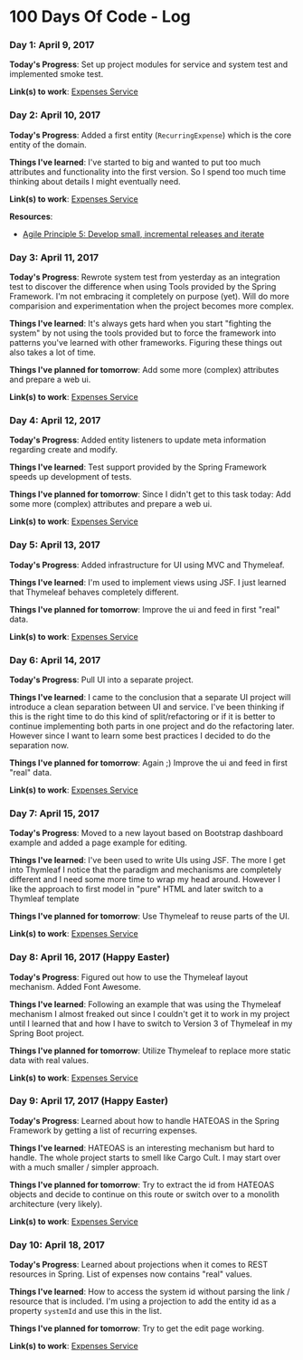 # 100 Days Of Code - Log

### Day 1: April 9, 2017

**Today's Progress**: Set up project modules for service and system test and implemented smoke test.

**Link(s) to work**: [Expenses Service](https://github.com/roamingthings/expenses-service/commit/85097afe3afe79a3fd1593d3a4d4c518f0d94f4e)

### Day 2: April 10, 2017

**Today's Progress**: Added a first entity (`RecurringExpense`) which is the core entity of the domain.

**Things I've learned**: I've started to big and wanted to put too much attributes and functionality into the first version. So I spend too much time thinking about details I might eventually need.  

**Link(s) to work**: [Expenses Service](https://github.com/roamingthings/expenses-service/commit/1852d341011a5485016cbf6498d6195c4646e7d8)

**Resources**:
* [Agile Principle 5: Develop small, incremental releases and iterate](http://www.allaboutagile.com/agile-principle-5-how-do-you-eat-an-elephant/)

### Day 3: April 11, 2017

**Today's Progress**: Rewrote system test from yesterday as an integration test to discover the difference when using Tools provided by the Spring Framework. I'm not embracing it completely on purpose (yet). Will do more comparision and experimentation when the project becomes more complex.

**Things I've learned**: It's always gets hard when you start "fighting the system" by not using the tools provided but to force the framework into patterns you've learned with other frameworks. Figuring these things out also takes a lot of time.

**Things I've planned for tomorrow**: Add some more (complex) attributes and prepare a web ui.

**Link(s) to work**: [Expenses Service](https://github.com/roamingthings/expenses-service/commit/f28374c9d3d071a454cd85034ca8ab3dba94eeb3)

### Day 4: April 12, 2017

**Today's Progress**: Added entity listeners to update meta information regarding create and modify.

**Things I've learned**: Test support provided by the Spring Framework speeds up development of tests.

**Things I've planned for tomorrow**: Since I didn't get to this task today: Add some more (complex) attributes and prepare a web ui.

**Link(s) to work**: [Expenses Service](https://github.com/roamingthings/expenses-service/commit/ad98a329ed14509111d753c960c07d7698394d0f)

### Day 5: April 13, 2017

**Today's Progress**: Added infrastructure for UI using MVC and Thymeleaf.

**Things I've learned**: I'm used to implement views using JSF. I just learned that Thymeleaf behaves completely different.

**Things I've planned for tomorrow**: Improve the ui and feed in first "real" data.

**Link(s) to work**: [Expenses Service](https://github.com/roamingthings/expenses-service/commit/6572e51fe17e3f57e12ea9734a0c195f651e20e9)

### Day 6: April 14, 2017

**Today's Progress**: Pull UI into a separate project.

**Things I've learned**: I came to the conclusion that a separate UI project will introduce a clean separation between UI and service. I've been thinking if this is the right time to do this kind of split/refactoring or if it is better to continue implementing both parts in one project and do the refactoring later. However since I want to learn some best practices I decided to do the separation now.

**Things I've planned for tomorrow**: Again ;) Improve the ui and feed in first "real" data.

**Link(s) to work**: [Expenses Service](https://github.com/roamingthings/expenses-service/commit/7aa8ed1fe90d2c0b3de8829afe8c3b1f24246ef3)

### Day 7: April 15, 2017

**Today's Progress**: Moved to a new layout based on Bootstrap dashboard example and added a page example for editing.

**Things I've learned**: I've been used to write UIs using JSF. The more I get into Thymleaf I notice that the paradigm and mechanisms are completely different and I need some more time to wrap my head around. However I like the approach to first model in "pure" HTML and later switch to a Thymleaf template

**Things I've planned for tomorrow**: Use Thymeleaf to reuse parts of the UI.

**Link(s) to work**: [Expenses Service](https://github.com/roamingthings/expenses-service/commit/872a5fa414589f5ab3aa542e755b88ec77166567)

### Day 8: April 16, 2017 (Happy Easter)

**Today's Progress**: Figured out how to use the Thymeleaf layout mechanism. Added Font Awesome.

**Things I've learned**: Following an example that was using the Thymeleaf mechanism I almost freaked out since I couldn't get it to work in my project until I learned that and how I have to switch to Version 3 of Thymeleaf in my Spring Boot project.

**Things I've planned for tomorrow**: Utilize Thymeleaf to replace more static data with real values.

**Link(s) to work**: [Expenses Service](https://github.com/roamingthings/expenses-service/commit/43199acee6625180ad1ccb6fa4c7cb70b27d480e)

### Day 9: April 17, 2017 (Happy Easter)

**Today's Progress**: Learned about how to handle HATEOAS in the Spring Framework by getting a list of recurring expenses.

**Things I've learned**: HATEOAS is an interesting mechanism but hard to handle. The whole project starts to smell like Cargo Cult. I may start over with a much smaller / simpler approach.

**Things I've planned for tomorrow**: Try to extract the id from HATEOAS objects and decide to continue on this route or switch over to a monolith architecture (very likely).

**Link(s) to work**: [Expenses Service](https://github.com/roamingthings/expenses-service/commit/88af7c7bf85d581169e5e0219ac50e43bb1653d6)

### Day 10: April 18, 2017

**Today's Progress**: Learned about projections when it comes to REST resources in Spring. List of expenses now contains "real" values.

**Things I've learned**: How to access the system id without parsing the link / resource that is included. I'm using a projection to add the entity id as a property `systemId` and use this in the list.

**Things I've planned for tomorrow**: Try to get the edit page working.

**Link(s) to work**: [Expenses Service](https://github.com/roamingthings/expenses-service/commit/4988fb7b4e3a0a0a1abdb7a7dfc3a7f96f1e4d31)
